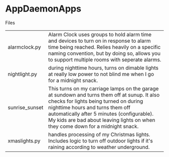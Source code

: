 # AppDaemonApps
Files<P>
<table>
<tr><td>alarmclock.py <td>Alarm Clock uses groups to hold alarm time and devices to turn on in response to alarm time being reached.  Relies heavily on a specific naming convention, but by doing so, allows you to support multiple rooms with seperate alarms.</tr>
<tr><td>nightlight.py <td>during nighttime hours, turns on dimable lights at really low power to not blind me when I go for a midnight snack.</tr>
<tr><td>sunrise_sunset<td>This turns on my carriage lamps on the garage at sundown and turns them off at sunup.  It also checks for lights being turned on during nighttime hours and turns them off automatically after 5 minutes (configurable).  My kids are bad about leaving lights on when they come down for a midnight snack.</tr>
<tr><td>xmaslights.py<td>handles processing of my Christmas lights.  Includes logic to turn off outdoor lights if it's raining according to weather underground.</tr>
</table>
